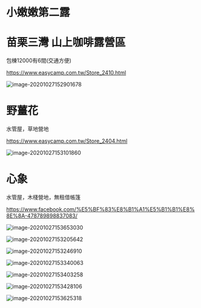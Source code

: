 # **小嫩嫩第二露**



# 苗栗三灣 山上咖啡露營區  

包棟12000有6間(交通方便)

https://www.easycamp.com.tw/Store_2410.html

![image-20201027152901678](image-20201027152901678.png)



# 野薑花

水管屋，草地營地

https://www.easycamp.com.tw/Store_2404.html

![image-20201027153101860](image-20201027153101860.png)



# 心象

水管屋，木棧營地，無租借帳篷

https://www.facebook.com/%E5%BF%83%E8%B1%A1%E5%B1%B1%E8%8E%8A-478789898837083/

![image-20201027153653030](image-20201027153653030.png)

![image-20201027153205642](image-20201027153205642.png)

![image-20201027153246910](image-20201027153246910.png)

![image-20201027153340063](image-20201027153340063.png)

![image-20201027153403258](image-20201027153403258.png)

![image-20201027153428106](image-20201027153428106.png)

![image-20201027153625318](image-20201027153625318.png)